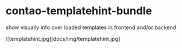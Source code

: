 # contao-templatehint-bundle
show visually info over loaded templates in frontend and/or backend

![templatehint.jpg][docs/img/templatehint.jpg]